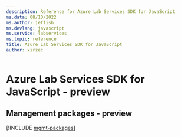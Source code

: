 ```yaml
---
description: Reference for Azure Lab Services SDK for JavaScript
ms.data: 08/10/2022
ms.author: jeffish
ms.devlang: javascript
ms.service: labservices
ms.topic: reference
title: Azure Lab Services SDK for JavaScript
author: xirzec
---
```

# Azure Lab Services SDK for JavaScript - preview

## Management packages - preview
[!INCLUDE [mgmt-packages](lab-services-mgmt-index.md)]